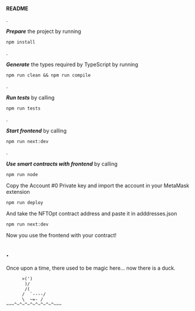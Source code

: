 **README**

.

**_Prepare_** the project by running

`npm install`

.

**_Generate_** the types required by TypeScript by running

`npm run clean && npm run compile`

.

**_Run tests_** by calling

`npm run tests`

.

**_Start frontend_** by calling

`npm run next:dev`

.

**_Use smart contracts with frontend_** by calling

`npm run node`

Copy the Account #0 Private key and import the account in your MetaMask extension

`npm run deploy`

And take the NFTOpt contract address and paste it in adddresses.json

`npm run next:dev`

Now you use the frontend with your contract!

.
---

Once upon a time, there used to be magic here... now there is a duck.

```
      >(')
       )/
       /(
      /  `----/
      \  ~=- /
~~~^~^~^~^~^~^~^~^~~~
```